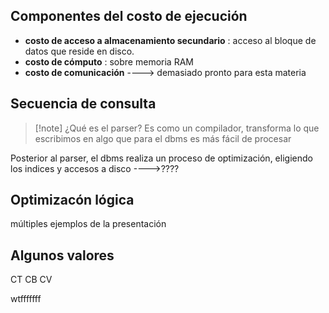 ## Componentes del costo de ejecución
- **costo de acceso a almacenamiento secundario** : acceso al bloque de datos que reside en disco.
- **costo de cómputo** : sobre memoria RAM
- **costo de comunicación** ----> demasiado pronto para esta materia

## Secuencia de consulta
>[!note] ¿Qué es el parser?
> Es como un compilador, transforma lo que escribimos en algo que para el dbms es más fácil de procesar
> 

Posterior al parser, el dbms realiza un proceso de optimización, eligiendo los indices y accesos a disco ---->????

## Optimizacón lógica


múltiples ejemplos de la presentación

## Algunos valores
CT
CB
CV

wtfffffff
